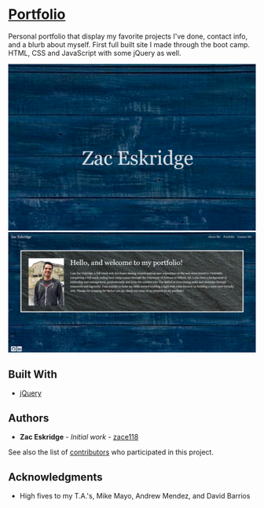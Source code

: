 # [Portfolio](https://zace118.github.io/Portfolio/)

Personal portfolio that display my favorite projects I've done, contact info, and a blurb about myself. First full built site I made through the boot camp. HTML, CSS and JavaScript with some jQuery as well. 

![Landing Page](/Assets/CodingCoursework/LandingPage.png)
![About Me Page](/Assets/CodingCoursework/AboutMe.png)

## Built With

* [jQuery](https://api.jquery.com/) 

## Authors

* **Zac Eskridge** - *Initial work* - [zace118](https://github.com/zace118)

See also the list of [contributors](https://github.com/zace118/Portfolio/contributors) who participated in this project.


## Acknowledgments

* High fives to my T.A.'s, Mike Mayo, Andrew Mendez, and David Barrios
